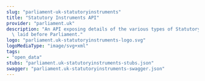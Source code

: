 ```yaml
---
slug: "parliament-uk-statutoryinstruments"
title: "Statutory Instruments API"
provider: "parliament.uk"
description: "An API exposing details of the various types of Statutory Instruments\
  \ laid before Parliament."
logo: "parliament.uk-statutoryinstruments-logo.svg"
logoMediaType: "image/svg+xml"
tags:
- "open_data"
stubs: "parliament.uk-statutoryinstruments-stubs.json"
swagger: "parliament.uk-statutoryinstruments-swagger.json"
---
```

